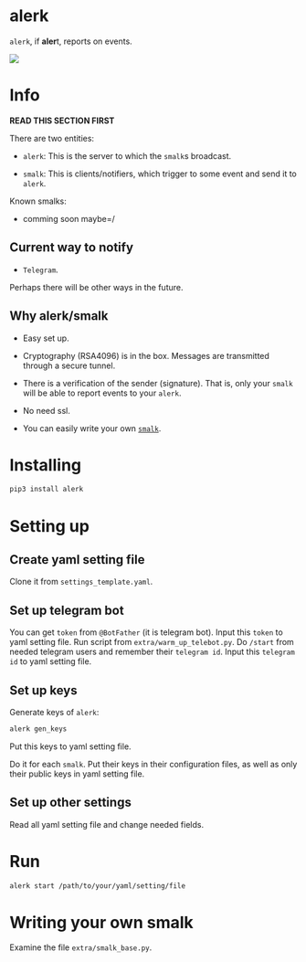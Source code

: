 # alerk

`alerk`, if **aler**t, reports on events.

![](imgs/intro.drawio.png)

# Info

**READ THIS SECTION FIRST**

There are two entities:

- `alerk`: This is the server to which the `smalk`s broadcast.

- `smalk`: This is clients/notifiers, which trigger to some event and send it to `alerk`.

Known smalks:

- comming soon maybe=/

## Current way to notify

- `Telegram`. 

Perhaps there will be other ways in the future.

## Why alerk/smalk

- Easy set up.

- Cryptography (RSA4096) is in the box. Messages are transmitted through a secure tunnel.

- There is a verification of the sender (signature). That is, only your `smalk` will be able to report events to your `alerk`.

- No need ssl.

- You can easily write your own [`smalk`](#writing-your-own-smalk).

# Installing

```bash
pip3 install alerk
```

# Setting up

## Create yaml setting file

Clone it from `settings_template.yaml`.

## Set up telegram bot

You can get `token` from `@BotFather` (it is telegram bot).
Input this `token` to yaml setting file.
Run script from `extra/warm_up_telebot.py`. Do `/start` from needed telegram users and remember their `telegram id`.
Input this `telegram id` to yaml setting file.

## Set up keys

Generate keys of `alerk`:

```bash
alerk gen_keys
```

Put this keys to yaml setting file.

Do it for each `smalk`. Put their keys in their configuration files, as well as only their public keys in yaml setting file.

## Set up other settings

Read all yaml setting file and change needed fields.

# Run

```bash
alerk start /path/to/your/yaml/setting/file
```

# Writing your own smalk

Examine the file `extra/smalk_base.py`.
